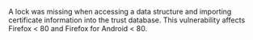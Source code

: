 A lock was missing when accessing a data structure and importing certificate information into the trust database. This vulnerability affects Firefox < 80 and Firefox for Android < 80.